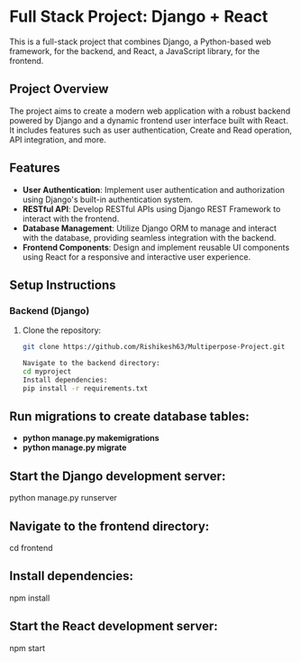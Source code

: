 # Full Stack Project: Django + React

This is a full-stack project that combines Django, a Python-based web framework, for the backend, and React, a JavaScript library, for the frontend.

## Project Overview

The project aims to create a modern web application with a robust backend powered by Django and a dynamic frontend user interface built with React. It includes features such as user authentication, Create and Read operation, API integration, and more.

## Features

- **User Authentication**: Implement user authentication and authorization using Django's built-in authentication system.
- **RESTful API**: Develop RESTful APIs using Django REST Framework to interact with the frontend.
- **Database Management**: Utilize Django ORM to manage and interact with the database, providing seamless integration with the backend.
- **Frontend Components**: Design and implement reusable UI components using React for a responsive and interactive user experience.

## Setup Instructions

### Backend (Django)

1. Clone the repository:

   ```bash
   git clone https://github.com/Rishikesh63/Multiperpose-Project.git

   Navigate to the backend directory:
   cd myproject
   Install dependencies:
   pip install -r requirements.txt
## Run migrations to create database tables:
- **python manage.py makemigrations**
- **python manage.py migrate**
## Start the Django development server:
python manage.py runserver


## Navigate to the frontend directory:
cd frontend
## Install dependencies:
npm install
## Start the React development server:
npm start

